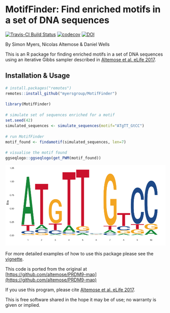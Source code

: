 # MotifFinder: Find enriched motifs in a set of DNA sequences
[![Travis-CI Build Status](https://travis-ci.org/MyersGroup/MotifFinder.svg?branch=master)](https://travis-ci.org/MyersGroup/MotifFinder)
[![codecov](https://codecov.io/gh/MyersGroup/MotifFinder/branch/master/graph/badge.svg)](https://codecov.io/gh/MyersGroup/MotifFinder)
[![DOI](https://zenodo.org/badge/113635222.svg)](https://zenodo.org/badge/latestdoi/113635222)

By Simon Myers, Nicolas Altemose & Daniel Wells

This is an R package for finding enriched motifs in a set of DNA sequences using an iterative Gibbs sampler described in [Altemose et al. eLife 2017](https://elifesciences.org/articles/28383).

## Installation & Usage

```R
# install.packages("remotes")
remotes::install_github("myersgroup/MotifFinder")

library(MotifFinder)

# simulate set of sequences enriched for a motif
set.seed(42)
simulated_sequences <- simulate_sequences(motif="ATgTT_GtCC")

# run MotifFinder
motif_found <- findamotif(simulated_sequences, len=7)

# visualise the motif found
ggseqlogo::ggseqlogo(get_PWM(motif_found))
```

![](vignettes/vignette_files/figure-gfm/plotlogo-1.png)

For more detailed examples of how to use this package please see the [vignette](vignettes/vignette.md).

This code is ported from the original at [https://github.com/altemose/PRDM9-map](https://github.com/altemose/PRDM9-map)

If you use this program, please cite [Altemose et al. eLife 2017](https://elifesciences.org/articles/28383).

This is free software shared in the hope it may be of use; no warranty is given or implied.
